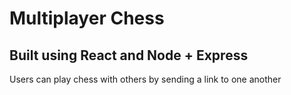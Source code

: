# Multiplayer Chess

## Built using React and Node + Express

Users can play chess with others by sending a link to one another
